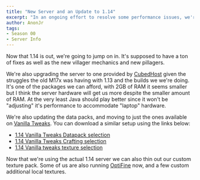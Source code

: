 ```yaml
---
title: "New Server and an Update to 1.14"
excerpt: "In an ongoing effort to resolve some performance issues, we're upgrading to new server hardware and the new 1.14 server software."
author: AnonJr
tags:
- Season 00
- Server Info
---
```


Now that 1.14 is out, we're going to jump on in. It's supposed to have a ton of fixes as well as the new villager mechanics and new pillagers.

We're also upgrading the server to one provided by [CubedHost](https://cubedhost.com/) given the struggles the old M17x was having with 1.13 and the builds we we're doing. It's one of the packages we can afford, with 2GB of RAM it seems smaller but I think the server hardware will get us more despite the smaller amount of RAM. At the very least Java should play better since it won't be "adjusting" it's performance to accommodate "laptop" hardware.

We're also updating the data packs, and moving to just the ones available on [Vanilla Tweaks](https://vanillatweaks.net/). You can download a similar setup using the links below:

 * [1.14 Vanilla Tweaks Datapack selection](https://vanillatweaks.net/share#pdHb1E)
 * [1.14 Vanilla Tweaks Crafting selection](https://vanillatweaks.net/share#6j5spi)
 * [1.14 Vanilla tweaks texture selection](https://vanillatweaks.net/share#eTitrj)

 Now that we're using the actual 1.14 server we can also thin out our custom texture pack. Some of us are also running [OptiFine](https://optifine.net/home) now, and a few custom additional local textures.